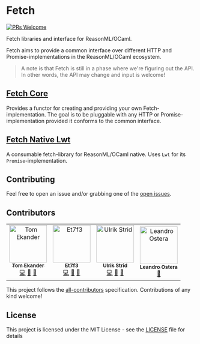 # Fetch

[![PRs Welcome](https://img.shields.io/badge/PRs-welcome-brightgreen.svg)](http://makeapullrequest.com)

Fetch libraries and interface for ReasonML/OCaml.

Fetch aims to provide a common interface over different HTTP and Promise-implementations in the ReasonML/OCaml ecosystem.

> A note is that Fetch is still in a phase where we're figuring out the API. In other words, the API
> may change and input is welcome!

## [Fetch Core](./src/fetch-core)

Provides a functor for creating and providing your own Fetch-implementation. The goal is to be pluggable with any HTTP or Promise-implementation provided it conforms to the common interface.

## [Fetch Native Lwt](./src/fetch-native-lwt)

A consumable fetch-library for ReasonML/OCaml native. Uses `Lwt` for its `Promise`-implementation.

## Contributing

Feel free to open an issue and/or grabbing one of the [open issues](https://github.com/lessp/reason-fetch/issues).

## Contributors

<!-- ALL-CONTRIBUTORS-LIST:START - Do not remove or modify this section -->
<!-- prettier-ignore-start -->
<!-- markdownlint-disable -->
<table>
  <tr>
    <td align="center"><a href="https://lessp.dev/"><img src="https://avatars3.githubusercontent.com/u/17602389?v=4" width="100px;" alt="Tom Ekander"/><br /><sub><b>Tom Ekander</b></sub></a><br /><a href="https://github.com/lessp/reason-fetch/commits?author=lessp" title="Code">💻</a> <a href="#ideas-lessp" title="Ideas, Planning, & Feedback">🤔</a> <a href="https://github.com/lessp/reason-fetch/commits?author=lessp" title="Documentation">📖</a></td>
    <td align="center"><a href="https://github.com/Et7f3"><img src="https://avatars2.githubusercontent.com/u/29592775?v=4" width="100px;" alt="Et7f3"/><br /><sub><b>Et7f3</b></sub></a><br /><a href="https://github.com/lessp/reason-fetch/commits?author=Et7f3" title="Code">💻</a> <a href="#ideas-Et7f3" title="Ideas, Planning, & Feedback">🤔</a> <a href="#review-Et7f3" title="Reviewed Pull Requests">👀</a></td>
    <td align="center"><a href="https://github.com/ulrikstrid"><img src="https://avatars3.githubusercontent.com/u/1607770?v=4" width="100px;" alt="Ulrik Strid"/><br /><sub><b>Ulrik Strid</b></sub></a><br /><a href="https://github.com/lessp/reason-fetch/commits?author=ulrikstrid" title="Code">💻</a> <a href="#ideas-ulrikstrid" title="Ideas, Planning, & Feedback">🤔</a> <a href="#review-ulrikstrid" title="Reviewed Pull Requests">👀</a></td>
    <td align="center"><a href="https://ostera.io"><img src="https://avatars0.githubusercontent.com/u/854222?v=4" width="100px;" alt="Leandro Ostera"/><br /><sub><b>Leandro Ostera</b></sub></a><br /><a href="#ideas-ostera" title="Ideas, Planning, & Feedback">🤔</a></td>
  </tr>
</table>

<!-- markdownlint-enable -->
<!-- prettier-ignore-end -->

<!-- ALL-CONTRIBUTORS-LIST:END -->

This project follows the [all-contributors](https://github.com/kentcdodds/all-contributors) specification. Contributions of any kind welcome!

## License

This project is licensed under the MIT License - see the [LICENSE](./LICENSE) file for details
